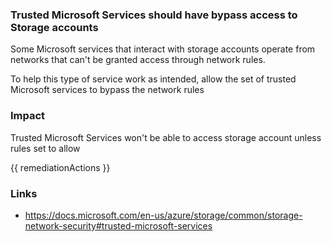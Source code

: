 
### Trusted Microsoft Services should have bypass access to Storage accounts

Some Microsoft services that interact with storage accounts operate from networks that can't be granted access through network rules. 

To help this type of service work as intended, allow the set of trusted Microsoft services to bypass the network rules

### Impact
Trusted Microsoft Services won't be able to access storage account unless rules set to allow

<!-- DO NOT CHANGE -->
{{ remediationActions }}

### Links
- https://docs.microsoft.com/en-us/azure/storage/common/storage-network-security#trusted-microsoft-services
        